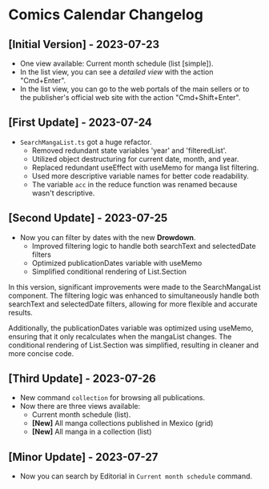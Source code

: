 # Comics Calendar Changelog

## [Initial Version] - 2023-07-23

- One view available: Current month schedule (list [simple]).
- In the list view, you can see a *detailed view* with the action "Cmd+Enter".
- In the list view, you can go to the web portals of the main sellers or to the publisher's official web site with the action "Cmd+Shift+Enter".

## [First Update] - 2023-07-24

- `SearchMangaList.ts` got a huge refactor.
  - Removed redundant state variables 'year' and 'filteredList'.
  - Utilized object destructuring for current date, month, and year.
  - Replaced redundant useEffect with useMemo for manga list filtering.
  - Used more descriptive variable names for better code readability.
  - The variable `acc` in the reduce function was renamed because wasn't descriptive.

## [Second Update] - 2023-07-25

- Now you can filter by dates with the new **Drowdown**.
  - Improved filtering logic to handle both searchText and selectedDate filters
  - Optimized publicationDates variable with useMemo
  - Simplified conditional rendering of List.Section

In this version, significant improvements were made to the SearchMangaList component. The filtering logic was enhanced to simultaneously handle both searchText and selectedDate filters, allowing for more flexible and accurate results.

Additionally, the publicationDates variable was optimized using useMemo, ensuring that it only recalculates when the mangaList changes. The conditional rendering of List.Section was simplified, resulting in cleaner and more concise code.

## [Third Update] - 2023-07-26

- New command `collection` for browsing all publications.
- Now there are three views available:
  - Current month schedule (list).
  - **[New]** All manga collections published in Mexico (grid)
  - **[New]** All manga in a collection (list)

## [Minor Update] - 2023-07-27

- Now you can search by Editorial in `Current month schedule` command.